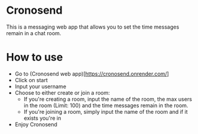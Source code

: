 # Cronosend

This is a messaging web app that allows you to set the time messages remain in a chat room.

# How to use

- Go to (Cronosend web app)[https://cronosend.onrender.com/]
- Click on start
- Input your username
- Choose to either create or join a room:
    - If you're creating a room, input the name of the room, the max users in the room (Limit: 100) and the time messages remain in the room.
    - If you're joining a room, simply input the name of the room and if it exists you're in
- Enjoy Cronosend